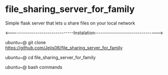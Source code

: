  # file_sharing_server_for_family
Simple flask server that lets
u share files  on your local network

<-------------------------------Instalation------------------------------->

ubuntu~@ git clone https://github.com/Jejis06/file_sharing_server_for_family

ubuntu~@ cd file_sharing_server_for_family

ubuntu~@ bash commands
